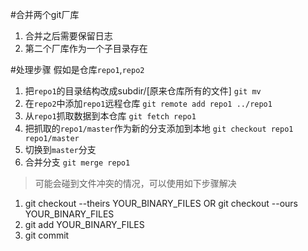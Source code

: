 #合并两个git厂库
1. 合并之后需要保留日志
2. 第二个厂库作为一个子目录存在

#处理步骤
假如是仓库`repo1`,`repo2`
1. 把`repo1`的目录结构改成subdir/[原来仓库所有的文件] `git mv`
2. 在`repo2`中添加`repo1`远程仓库 `git remote add repo1 ../repo1`
3. 从`repo1`抓取数据到本仓库 `git fetch repo1`
4. 把抓取的`repo1/master`作为新的分支添加到本地 `git checkout repo1 repo1/master`
5. 切换到`master`分支
5. 合并分支 `git merge repo1`

> 可能会碰到文件冲突的情况，可以使用如下步骤解决
  1. git checkout --theirs YOUR_BINARY_FILES OR git checkout --ours YOUR_BINARY_FILES
  2. git add YOUR_BINARY_FILES
  3. git commit